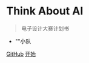 <!-- _coverpage.md -->

<!-- ![log](logo.jpg) -->

# Think About AI 

> 电子设计大赛计划书

- ""小队

[GitHub](https://github.com/docsifyjs/docsify/)
[开始](README.md)


